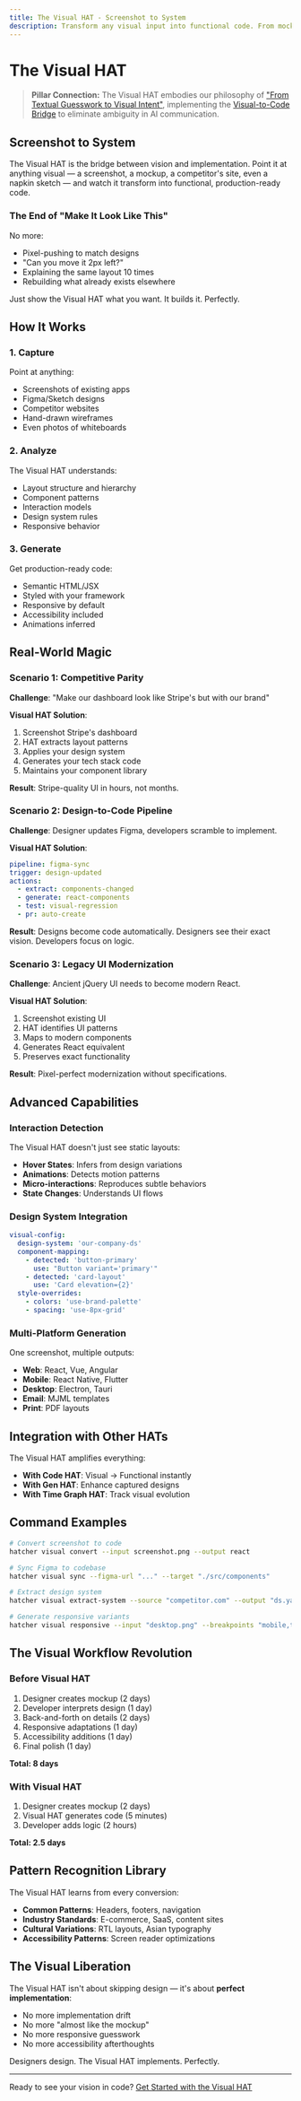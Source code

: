 ```yaml
---
title: The Visual HAT - Screenshot to System
description: Transform any visual input into functional code. From mockups to screenshots to whiteboard drawings — if you can see it, the Visual HAT can build it.
---
```


# <DocIcon type="visual" inline /> The Visual HAT

> **Pillar Connection:** The Visual HAT embodies our philosophy of ["From Textual Guesswork to Visual Intent"](/philosophy#pillar-1-from-textual-guesswork-to-visual-intent), implementing the [Visual-to-Code Bridge](/visual-to-code) to eliminate ambiguity in AI communication.

## Screenshot to System

The Visual HAT is the bridge between vision and implementation. Point it at anything visual — a screenshot, a mockup, a competitor's site, even a napkin sketch — and watch it transform into functional, production-ready code.

### The End of "Make It Look Like This"

No more:

- Pixel-pushing to match designs
- "Can you move it 2px left?"
- Explaining the same layout 10 times
- Rebuilding what already exists elsewhere

Just show the Visual HAT what you want. It builds it. Perfectly.

## How It Works

### 1. Capture

Point at anything:

- Screenshots of existing apps
- Figma/Sketch designs
- Competitor websites
- Hand-drawn wireframes
- Even photos of whiteboards

### 2. Analyze

The Visual HAT understands:

- Layout structure and hierarchy
- Component patterns
- Interaction models
- Design system rules
- Responsive behavior

### 3. Generate

Get production-ready code:

- Semantic HTML/JSX
- Styled with your framework
- Responsive by default
- Accessibility included
- Animations inferred

## Real-World Magic

### Scenario 1: Competitive Parity

**Challenge**: "Make our dashboard look like Stripe's but with our brand"

**Visual HAT Solution**:

1. Screenshot Stripe's dashboard
2. HAT extracts layout patterns
3. Applies your design system
4. Generates your tech stack code
5. Maintains your component library

**Result**: Stripe-quality UI in hours, not months.

### Scenario 2: Design-to-Code Pipeline

**Challenge**: Designer updates Figma, developers scramble to implement.

**Visual HAT Solution**:

```yaml
pipeline: figma-sync
trigger: design-updated
actions:
  - extract: components-changed
  - generate: react-components
  - test: visual-regression
  - pr: auto-create
```

**Result**: Designs become code automatically. Designers see their exact vision. Developers focus on logic.

### Scenario 3: Legacy UI Modernization

**Challenge**: Ancient jQuery UI needs to become modern React.

**Visual HAT Solution**:

1. Screenshot existing UI
2. HAT identifies UI patterns
3. Maps to modern components
4. Generates React equivalent
5. Preserves exact functionality

**Result**: Pixel-perfect modernization without specifications.

## Advanced Capabilities

### Interaction Detection

The Visual HAT doesn't just see static layouts:

- **Hover States**: Infers from design variations
- **Animations**: Detects motion patterns
- **Micro-interactions**: Reproduces subtle behaviors
- **State Changes**: Understands UI flows

### Design System Integration

```yaml
visual-config:
  design-system: 'our-company-ds'
  component-mapping:
    - detected: 'button-primary'
      use: "Button variant='primary'"
    - detected: 'card-layout'
      use: 'Card elevation={2}'
  style-overrides:
    - colors: 'use-brand-palette'
    - spacing: 'use-8px-grid'
```

### Multi-Platform Generation

One screenshot, multiple outputs:

- **Web**: React, Vue, Angular
- **Mobile**: React Native, Flutter
- **Desktop**: Electron, Tauri
- **Email**: MJML templates
- **Print**: PDF layouts

## Integration with Other HATs

The Visual HAT amplifies everything:

- **With Code HAT**: Visual → Functional instantly
- **With Gen HAT**: Enhance captured designs
- **With Time Graph HAT**: Track visual evolution

## Command Examples

```bash
# Convert screenshot to code
hatcher visual convert --input screenshot.png --output react

# Sync Figma to codebase
hatcher visual sync --figma-url "..." --target "./src/components"

# Extract design system
hatcher visual extract-system --source "competitor.com" --output "ds.yaml"

# Generate responsive variants
hatcher visual responsive --input "desktop.png" --breakpoints "mobile,tablet"
```

## The Visual Workflow Revolution

### Before Visual HAT

1. Designer creates mockup (2 days)
2. Developer interprets design (1 day)
3. Back-and-forth on details (2 days)
4. Responsive adaptations (1 day)
5. Accessibility additions (1 day)
6. Final polish (1 day)

**Total: 8 days**

### With Visual HAT

1. Designer creates mockup (2 days)
2. Visual HAT generates code (5 minutes)
3. Developer adds logic (2 hours)

**Total: 2.5 days**

## Pattern Recognition Library

The Visual HAT learns from every conversion:

- **Common Patterns**: Headers, footers, navigation
- **Industry Standards**: E-commerce, SaaS, content sites
- **Cultural Variations**: RTL layouts, Asian typography
- **Accessibility Patterns**: Screen reader optimizations

## The Visual Liberation

The Visual HAT isn't about skipping design — it's about **perfect implementation**:

- No more implementation drift
- No more "almost like the mockup"
- No more responsive guesswork
- No more accessibility afterthoughts

Designers design. The Visual HAT implements. Perfectly.

---

Ready to see your vision in code? [Get Started with the Visual HAT](/getting-started#visual-hat)

<PageCTA
  title="From Vision to Perfect Code"
  subtitle="Turn any design into pixel-perfect, responsive implementation instantly"
  buttonText="Try the Visual HAT"
  buttonLink="/getting-started"
  buttonStyle="secondary"
  footer="Design once. Implement perfectly."
/>
